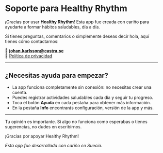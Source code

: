 # Soporte para Healthy Rhythm

¡Gracias por usar **Healthy Rhythm**! Esta app fue creada con cariño para ayudarte a formar hábitos saludables, día a día.

Si tienes preguntas, comentarios o simplemente deseas decir hola, aquí tienes cómo contactarnos:

📧 **[johan.karlsson@castra.se](mailto:johan.karlsson@castra.se)**  
🔐 [Política de privacidad](../index-es.md)

---

## ¿Necesitas ayuda para empezar?

- La app funciona completamente sin conexión: no necesitas crear una cuenta.  
- Puedes registrar actividades saludables cada día y seguir tu progreso.  
- Toca el botón **Ayuda** en cada pestaña para obtener más información.  
- En la pestaña **Info** encontrarás configuración, versión de la app y más.

---

Tu opinión es importante. Si algo no funciona como esperabas o tienes sugerencias, no dudes en escribirnos.

¡Gracias por apoyar Healthy Rhythm!

_Esta app fue desarrollada con cariño en Suecia._

